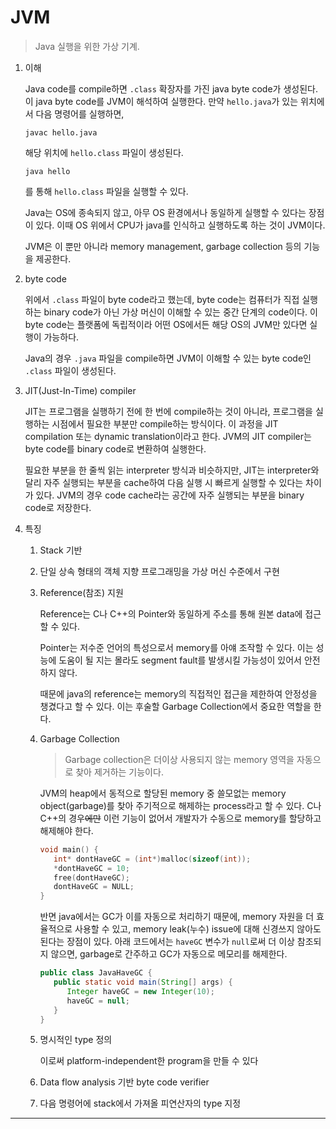 # JVM

> Java 실행을 위한 가상 기계.

1. 이해

   Java code를 compile하면 `.class` 확장자를 가진 java byte code가 생성된다. 이 java byte code를 JVM이 해석하여 실행한다. 만약 `hello.java`가 있는 위치에서 다음 명령어를 실행하면,

   ```shell
   javac hello.java
   ```

   해당 위치에 `hello.class` 파일이 생성된다.

   ```shell
   java hello
   ```

   를 통해 `hello.class` 파일을 실행할 수 있다.

   Java는 OS에 종속되지 않고, 아무 OS 환경에서나 동일하게 실행할 수 있다는 장점이 있다. 이때 OS 위에서 CPU가 java를 인식하고 실행하도록 하는 것이 JVM이다.

   JVM은 이 뿐만 아니라 memory management, garbage collection 등의 기능을 제공한다.

1. byte code

   위에서 `.class` 파일이 byte code라고 했는데, byte code는 컴퓨터가 직접 실행하는 binary code가 아닌 가상 머신이 이해할 수 있는 중간 단계의 code이다. 이 byte code는 플랫폼에 독립적이라 어떤 OS에서든 해당 OS의 JVM만 있다면 실행이 가능하다.

   Java의 경우 `.java` 파일을 compile하면 JVM이 이해할 수 있는 byte code인 `.class` 파일이 생성된다.

1. JIT(Just-In-Time) compiler

   JIT는 프로그램을 실행하기 전에 한 번에 compile하는 것이 아니라, 프로그램을 실행하는 시점에서 필요한 부분만 compile하는 방식이다. 이 과정을 JIT compilation 또는 dynamic translation이라고 한다. JVM의 JIT compiler는 byte code를 binary code로 변환하여 실행한다.

   필요한 부분을 한 줄씩 읽는 interpreter 방식과 비슷하지만, JIT는 interpreter와 달리 자주 실행되는 부분을 cache하여 다음 실행 시 빠르게 실행할 수 있다는 차이가 있다. JVM의 경우 code cache라는 공간에 자주 실행되는 부분을 binary code로 저장한다.

1. 특징

   1. Stack 기반

   2. 단일 상속 형태의 객체 지향 프로그래밍을 가상 머신 수준에서 구현

   3. Reference(참조) 지원

      Reference는 C나 C++의 Pointer와 동일하게 주소를 통해 원본 data에 접근할 수 있다.

      Pointer는 저수준 언어의 특성으로서 memory를 아얘 조작할 수 있다. 이는 성능에 도움이 될 지는 몰라도 segment fault를 발생시킬 가능성이 있어서 안전하지 않다.

      때문에 java의 reference는 memory의 직접적인 접근을 제한하여 안정성을 챙겼다고 할 수 있다. 이는 후술할 Garbage Collection에서 중요한 역할을 한다.

   4. Garbage Collection

      > Garbage collection은 더이상 사용되지 않는 memory 영역을 자동으로 찾아 제거하는 기능이다.

      JVM의 heap에서 동적으로 할당된 memory 중 쓸모없는 memory object(garbage)를 찾아 주기적으로 해제하는 process라고 할 수 있다. C나 C++의 경우~~에만~~ 이런 기능이 없어서 개발자가 수동으로 memory를 할당하고 해제해야 한다.

      ```c
      void main() {
         int* dontHaveGC = (int*)malloc(sizeof(int));
         *dontHaveGC = 10;
         free(dontHaveGC);
         dontHaveGC = NULL;
      }
      ```

      반면 java에서는 GC가 이를 자동으로 처리하기 때문에, memory 자원을 더 효율적으로 사용할 수 있고, memory leak(누수) issue에 대해 신경쓰지 않아도 된다는 장점이 있다. 아래 코드에서는 `haveGC` 변수가 `null`로써 더 이상 참조되지 않으면, garbage로 간주하고 GC가 자동으로 메모리를 해제한다.

      ```java
      public class JavaHaveGC {
         public static void main(String[] args) {
            Integer haveGC = new Integer(10);
            haveGC = null;
         }
      }
      ```

   5. 명시적인 type 정의

      이로써 platform-independent한 program을 만들 수 있다

   6. Data flow analysis 기반 byte code verifier

   7. 다음 명령어에 stack에서 가져올 피연산자의 type 지정

---
